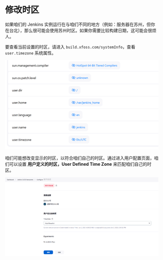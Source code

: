 # 修改时区

如果咱们的 Jenkins 实例运行在与咱们不同的地方（例如：服务器在苏州，但你在台北），那么很可能会使用苏州时区。如果你需要比较构建日期，这可能会很烦人。

要查看当前设置的时区，请进入 `build.xfoss.com/systemInfo`，查看 `user.timezone` 系统属性。


![Jenkins 服务器时区](../images/jenkins-server-timezone.png)

咱们可能想改变显示的时区，以符合咱们自己的时区。通过进入用户配置页面，咱们可以设置 **用户定义的时区，User Defined Time Zone** 来匹配咱们自己的时区。

![修改时区](../images/change-time-zone.png)
